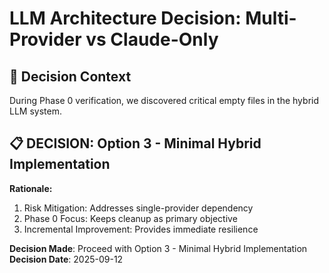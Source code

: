 # LLM Architecture Decision: Multi-Provider vs Claude-Only

## 🎯 **Decision Context**
During Phase 0 verification, we discovered critical empty files in the hybrid LLM system.

## 📋 **DECISION: Option 3 - Minimal Hybrid Implementation**

**Rationale:**
1. Risk Mitigation: Addresses single-provider dependency
2. Phase 0 Focus: Keeps cleanup as primary objective
3. Incremental Improvement: Provides immediate resilience

**Decision Made**: Proceed with Option 3 - Minimal Hybrid Implementation
**Decision Date**: 2025-09-12

